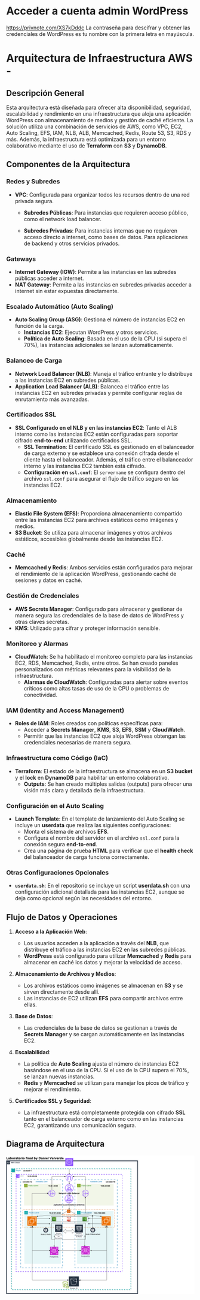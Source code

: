 
# **Acceder a cuenta admin WordPress**
https://privnote.com/XS7kDddc
La contraseña para descifrar y obtener las credenciales de WordPress es tu nombre con la primera letra en mayúscula.


# **Arquitectura de Infraestructura  AWS -**

## **Descripción General**

Esta arquitectura está diseñada para ofrecer alta disponibilidad, seguridad, escalabilidad y rendimiento en una infraestructura que aloja una aplicación WordPress con almacenamiento de medios y gestión de caché eficiente. La solución utiliza una combinación de servicios de AWS, como VPC, EC2, Auto Scaling, EFS, IAM, NLB, ALB, Memcached, Redis, Route 53, S3, RDS y más. Además, la infraestructura está optimizada para un entorno colaborativo mediante el uso de **Terraform** con **S3** y **DynamoDB**.

## **Componentes de la Arquitectura**

### **Redes y Subredes**
- **VPC**: Configurada para organizar todos los recursos dentro de una red privada segura.
  - **Subredes Públicas**: 
   Para instancias que requieren acceso público, como el network load balancer.
    
  - **Subredes Privadas**: 
    Para instancias internas que no requieren acceso directo a internet, como bases de datos.
    Para aplicaciones de backend y otros servicios privados.

### **Gateways**
- **Internet Gateway (IGW)**: Permite a las instancias en las subredes públicas acceder a internet.
- **NAT Gateway**: Permite a las instancias en subredes privadas acceder a internet sin estar expuestas directamente.

### **Escalado Automático (Auto Scaling)**
- **Auto Scaling Group (ASG)**: Gestiona el número de instancias EC2 en función de la carga. 
  - **Instancias EC2**: Ejecutan WordPress y otros servicios.
  - **Política de Auto Scaling**: Basada en el uso de la CPU (si supera el 70%), las instancias adicionales se lanzan automáticamente.
  
### **Balanceo de Carga**
- **Network Load Balancer (NLB)**: Maneja el tráfico entrante y lo distribuye a las instancias EC2 en subredes públicas.
- **Application Load Balancer (ALB)**: Balancea el tráfico entre las instancias EC2 en subredes privadas y permite configurar reglas de enrutamiento más avanzadas.

### **Certificados SSL**
- **SSL Configurado en el NLB y en las instancias EC2**: Tanto el ALB interno como las instancias EC2 están configuradas para soportar cifrado **end-to-end** utilizando certificados SSL. 
  - **SSL Termination**: El certificado SSL es gestionado en el balanceador de carga externo y se establece una conexión cifrada desde el cliente hasta el balanceador. Además, el tráfico entre el balanceador interno y las instancias EC2 también está cifrado.
  - **Configuración en `ssl.conf`**: El `servername` se configura dentro del archivo `ssl.conf` para asegurar el flujo de tráfico seguro en las instancias EC2.

### **Almacenamiento**
- **Elastic File System (EFS)**: Proporciona almacenamiento compartido entre las instancias EC2 para archivos estáticos como imágenes y medios.
- **S3 Bucket**: Se utiliza para almacenar imágenes y otros archivos estáticos, accesibles globalmente desde las instancias EC2.

### **Caché**
- **Memcached y Redis**: Ambos servicios están configurados para mejorar el rendimiento de la aplicación WordPress, gestionando caché de sesiones y datos en caché.

### **Gestión de Credenciales**
- **AWS Secrets Manager**: Configurado para almacenar y gestionar de manera segura las credenciales de la base de datos de WordPress y otras claves secretas.
- **KMS**: Utilizado para cifrar y proteger información sensible.

### **Monitoreo y Alarmas**
- **CloudWatch**: Se ha habilitado el monitoreo completo para las instancias EC2, RDS, Memcached, Redis, entre otros. Se han creado paneles personalizados con métricas relevantes para la visibilidad de la infraestructura.
  - **Alarmas de CloudWatch**: Configuradas para alertar sobre eventos críticos como altas tasas de uso de la CPU o problemas de conectividad.

### **IAM (Identity and Access Management)**
- **Roles de IAM**: Roles creados con políticas específicas para:
  - Acceder a **Secrets Manager**, **KMS**, **S3**, **EFS**, **SSM** y **CloudWatch**.
  - Permitir que las instancias EC2 que aloja WordPress obtengan las credenciales necesarias de manera segura.
  
### **Infraestructura como Código (IaC)**
- **Terraform**: El estado de la infraestructura se almacena en un **S3 bucket** y el **lock** en **DynamoDB** para habilitar un entorno colaborativo.
  - **Outputs**: Se han creado múltiples salidas (outputs) para ofrecer una visión más clara y detallada de la infraestructura.
  
### **Configuración en el Auto Scaling**
- **Launch Template**: En el template de lanzamiento del Auto Scaling se incluye un **userdata** que realiza las siguientes configuraciones:
  - Monta el sistema de archivos **EFS**.
  - Configura el nombre del servidor en el archivo `ssl.conf` para la conexión segura **end-to-end**.
  - Crea una página de prueba **HTML** para verificar que el **health check** del balanceador de carga funciona correctamente.

### **Otras Configuraciones Opcionales**
- **`userdata.sh`**: En el repositorio se incluye un script **userdata.sh** con una configuración adicional detallada para las instancias EC2, aunque se deja como opcional según las necesidades del entorno.


## **Flujo de Datos y Operaciones**

1. **Acceso a la Aplicación Web**:
   - Los usuarios acceden a la aplicación a través del **NLB**, que distribuye el tráfico a las instancias EC2 en las subredes públicas.
   - **WordPress** está configurado para utilizar **Memcached** y **Redis** para almacenar en caché los datos y mejorar la velocidad de acceso.

2. **Almacenamiento de Archivos y Medios**:
   - Los archivos estáticos como imágenes se almacenan en **S3** y se sirven directamente desde allí.
   - Las instancias de EC2 utilizan **EFS** para compartir archivos entre ellas.

3. **Base de Datos**:
   - Las credenciales de la base de datos se gestionan a través de **Secrets Manager** y se cargan automáticamente en las instancias EC2.

4. **Escalabilidad**:
   - La política de **Auto Scaling** ajusta el número de instancias EC2 basándose en el uso de la CPU. Si el uso de la CPU supera el 70%, se lanzan nuevas instancias.
   - **Redis** y **Memcached** se utilizan para manejar los picos de tráfico y mejorar el rendimiento.

5. **Certificados SSL y Seguridad**:
   - La infraestructura está completamente protegida con cifrado **SSL** tanto en el balanceador de carga externo como en las instancias EC2, garantizando una comunicación segura.



## **Diagrama de Arquitectura**
![Arquitectura-labfinal](Arquitectura-labfinal.png)
